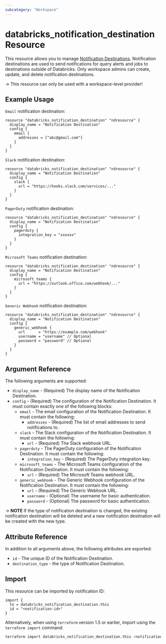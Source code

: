 ```yaml
---
subcategory: "Workspace"
---
```

# databricks_notification_destination Resource

This resource allows you to manage [Notification Destinations](https://docs.databricks.com/api/workspace/notificationdestinations). Notification destinations are used to send notifications for query alerts and jobs to destinations outside of Databricks. Only workspace admins can create, update, and delete notification destinations.

-> This resource can only be used with a workspace-level provider!

## Example Usage

`Email` notification destination:

```hcl
resource "databricks_notification_destination" "ndresource" {
  display_name = "Notification Destination"
  config {
    email {
      addresses = ["abc@gmail.com"]
    }
  }
}
```
`Slack` notification destination:

```hcl
resource "databricks_notification_destination" "ndresource" {
  display_name = "Notification Destination"
  config {
    slack {
      url = "https://hooks.slack.com/services/..."
    }
  }
}
```
`PagerDuty` notification destination:

```hcl
resource "databricks_notification_destination" "ndresource" {
  display_name = "Notification Destination"
  config {
    pagerduty {
      integration_key = "xxxxxx"
    }
  }
}
```
`Microsoft Teams` notification destination:

```hcl
resource "databricks_notification_destination" "ndresource" {
  display_name = "Notification Destination"
  config {
    microsoft_teams {
      url = "https://outlook.office.com/webhook/..."
    }
  }
}
```
`Generic Webhook` notification destination:

```hcl
resource "databricks_notification_destination" "ndresource" {
  display_name = "Notification Destination"
  config {
    generic_webhook {
      url      = "https://example.com/webhook"
      username = "username" // Optional
      password = "password" // Optional
    }
  }
}
```


## Argument Reference

The following arguments are supported:

* `display_name` - (Required) The display name of the Notification Destination.
* `config` - (Required) The configuration of the Notification Destination. It must contain exactly one of the following blocks:
  * `email` - The email configuration of the Notification Destination. It must contain the following:
    * `addresses` - (Required) The list of email addresses to send notifications to.
  * `slack` - The Slack configuration of the Notification Destination. It must contain the following:
    * `url` - (Required) The Slack webhook URL.
  * `pagerduty` - The PagerDuty configuration of the Notification Destination. It must contain the following:
    * `integration_key` - (Required) The PagerDuty integration key.
  * `microsoft_teams` - The Microsoft Teams configuration of the Notification Destination. It must contain the following:
    * `url` - (Required) The Microsoft Teams webhook URL.
  * `generic_webhook` - The Generic Webhook configuration of the Notification Destination. It must contain the following:
    * `url` - (Required) The Generic Webhook URL.
    * `username` - (Optional) The username for basic authentication.
    * `password` - (Optional) The password for basic authentication.

-> **NOTE** If the type of notification destination is changed, the existing notification destination will be deleted and a new notification destination will be created with the new type.

## Attribute Reference

In addition to all arguments above, the following attributes are exported:

* `id` - The unique ID of the Notification Destination.
* `destination_type` - the type of Notification Destination.

## Import

This resource can be imported by notification ID:

```hcl
import {
  to = databricks_notification_destination.this
  id = "<notification-id>"
}
```

Alternatively, when using `terraform` version 1.5 or earlier, import using the `terraform import` command:

```bash
terraform import databricks_notification_destination.this <notification-id>
```
